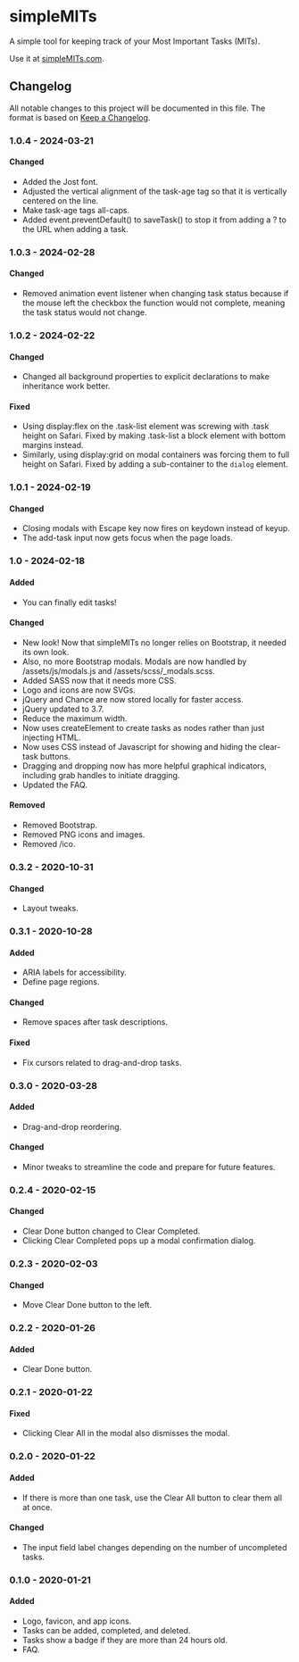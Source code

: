 # simpleMITs

A simple tool for keeping track of your Most Important Tasks (MITs).

Use it at [simpleMITs.com](https://simplemits.com).


## Changelog

All notable changes to this project will be documented in this file. The format
is based on [Keep a Changelog](https://keepachangelog.com/en/1.0.0/).


### 1.0.4 - 2024-03-21

#### Changed
- Added the Jost font.
- Adjusted the vertical alignment of the task-age tag so that it is vertically centered on the line.
- Make task-age tags all-caps.
- Added event.preventDefault() to saveTask() to stop it from adding a ? to the URL when adding a task.


### 1.0.3 - 2024-02-28

#### Changed
- Removed animation event listener when changing task status because if the mouse left the checkbox the function would not complete, meaning the task status would not change.


### 1.0.2 - 2024-02-22

#### Changed
- Changed all background properties to explicit declarations to make inheritance work better.

#### Fixed
- Using display:flex on the .task-list element was screwing with .task height on Safari. Fixed by making .task-list a block element with bottom margins instead.
- Similarly, using display:grid on modal containers was forcing them to full height on Safari. Fixed by adding a sub-container to the `dialog` element.


### 1.0.1 - 2024-02-19

#### Changed
- Closing modals with Escape key now fires on keydown instead of keyup.
- The add-task input now gets focus when the page loads.


### 1.0 - 2024-02-18

#### Added
- You can finally edit tasks!

#### Changed
- New look! Now that simpleMITs no longer relies on Bootstrap, it needed its own look.
- Also, no more Bootstrap modals. Modals are now handled by /assets/js/modals.js and /assets/scss/_modals.scss.
- Added SASS now that it needs more CSS.
- Logo and icons are now SVGs.
- jQuery and Chance are now stored locally for faster access.
- jQuery updated to 3.7.
- Reduce the maximum width.
- Now uses createElement to create tasks as nodes rather than just injecting HTML.
- Now uses CSS instead of Javascript for showing and hiding the clear-task buttons.
- Dragging and dropping now has more helpful graphical indicators, including grab handles to initiate dragging.
- Updated the FAQ.

#### Removed
- Removed Bootstrap.
- Removed PNG icons and images.
- Removed /ico.


### 0.3.2 - 2020-10-31

#### Changed
- Layout tweaks.


### 0.3.1 - 2020-10-28

#### Added
- ARIA labels for accessibility.
- Define page regions.

#### Changed
- Remove spaces after task descriptions.

#### Fixed
- Fix cursors related to drag-and-drop tasks.


### 0.3.0 - 2020-03-28

#### Added
- Drag-and-drop reordering.

#### Changed
- Minor tweaks to streamline the code and prepare for future features.


### 0.2.4 - 2020-02-15

#### Changed
- Clear Done button changed to Clear Completed.
- Clicking Clear Completed pops up a modal confirmation dialog.


### 0.2.3 - 2020-02-03

#### Changed
- Move Clear Done button to the left.


### 0.2.2 - 2020-01-26

#### Added
- Clear Done button.


### 0.2.1 - 2020-01-22

#### Fixed
- Clicking Clear All in the modal also dismisses the modal.


### 0.2.0 - 2020-01-22

#### Added
- If there is more than one task, use the Clear All button to clear them all at once.

#### Changed
- The input field label changes depending on the number of uncompleted tasks.


### 0.1.0 - 2020-01-21

#### Added
- Logo, favicon, and app icons.
- Tasks can be added, completed, and deleted.
- Tasks show a badge if they are more than 24 hours old.
- FAQ.
